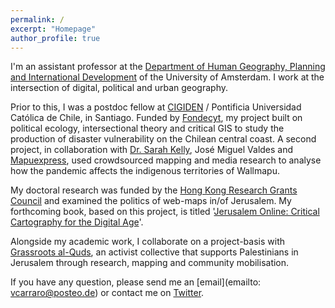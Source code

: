 ```yaml
---
permalink: /
excerpt: "Homepage"
author_profile: true
---
```


I'm an assistant professor at the [Department of Human Geography, Planning and International Development](https://www.uva.nl/en/about-the-uva/organisation/faculties/faculty-of-social-and-behavioural-sciences/disciplines/human-geography-planning-and-international-development/human-geography-planning-and-international-development.html) of the University of Amsterdam. 
I work at the intersection of digital, political and urban geography.

Prior to this, I was a postdoc fellow at [CIGIDEN](http://www.cigiden.cl/) / Pontificia Universidad Cat&oacute;lica de Chile, in Santiago. Funded by [Fondecyt](https://www.conicyt.cl/fondecyt/), my project built on political ecology, intersectional theory and critical GIS to study the production of disaster vulnerability on the Chilean central coast. A second project, in collaboration with [Dr. Sarah Kelly](https://www.kellygeolab.com), José Miguel Valdes and [Mapuexpress](https://www.mapuexpress.org/), used crowdsourced mapping and media research to analyse how the pandemic affects the indigenous territories of Wallmapu.

My doctoral research was funded by the [Hong Kong Research Grants Council](https://www.ugc.edu.hk/eng/rgc/) and examined the politics of web-maps in/of Jerusalem. My forthcoming book, based on this project, is titled '[Jerusalem Online: Critical Cartography for the Digital Age](https://www.palgrave.com/gp/book/9789811633133)'.

Alongside my academic work, I collaborate on a project-basis with [Grassroots al-Quds](https://www.grassrootsalquds.net/), an activist collective that supports Palestinians in Jerusalem through research, mapping and community mobilisation.

If you have any question, please send me an [email](emailto: vcarraro@posteo.de) or contact me on [Twitter](https://twitter.com/the_vcarraro).